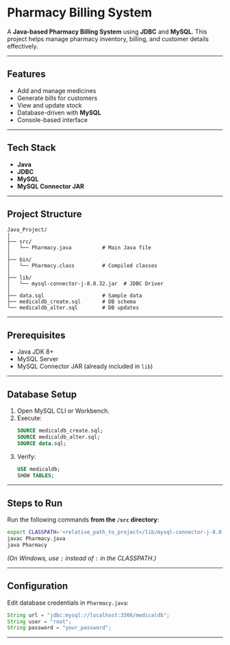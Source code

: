 # Pharmacy Billing System

A **Java-based Pharmacy Billing System** using **JDBC** and **MySQL**. This project helps manage pharmacy inventory, billing, and customer details effectively.

---

## **Features**
- Add and manage medicines
- Generate bills for customers
- View and update stock
- Database-driven with **MySQL**
- Console-based interface

---

## **Tech Stack**
- **Java**
- **JDBC**
- **MySQL**
- **MySQL Connector JAR**

---

## **Project Structure**
```
Java_Project/
│
├── src/
│   └── Pharmacy.java          # Main Java file
│
├── bin/
│   └── Pharmacy.class         # Compiled classes
│
├── lib/
│   └── mysql-connector-j-8.0.32.jar  # JDBC Driver
│
├── data.sql                   # Sample data
├── medicaldb_create.sql       # DB schema
└── medicaldb_alter.sql        # DB updates
```

---

## **Prerequisites**
- Java JDK 8+
- MySQL Server
- MySQL Connector JAR (already included in `lib`)

---

## **Database Setup**
1. Open MySQL CLI or Workbench.
2. Execute:
   ```sql
   SOURCE medicaldb_create.sql;
   SOURCE medicaldb_alter.sql;
   SOURCE data.sql;
   ```
3. Verify:
   ```sql
   USE medicaldb;
   SHOW TABLES;
   ```

---

## **Steps to Run**
Run the following commands **from the `/src` directory**:

```bash
export CLASSPATH='<relative_path_to_project>/lib/mysql-connector-j-8.0.32.jar:.'
javac Pharmacy.java
java Pharmacy
```

*(On Windows, use `;` instead of `:` in the CLASSPATH.)*

---

## **Configuration**
Edit database credentials in `Pharmacy.java`:
```java
String url = "jdbc:mysql://localhost:3306/medicaldb";
String user = "root";
String password = "your_password";
```

---
